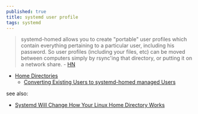 ```yaml
---
published: true
title: systemd user profile
tags: systemd
---
```

> systemd-homed allows you to create "portable" user profiles which contain everything pertaining to a particular user, including his password. So user profiles (including your files, etc) can be moved between computers simply by rsync'ing that directory, or putting it on a network share. - [HN](https://news.ycombinator.com/item?id=32278078)

- [Home Directories](https://systemd.io/HOME_DIRECTORY/)
	- [Converting Existing Users to systemd-homed managed Users](https://systemd.io/CONVERTING_TO_HOMED/)
    
 see also:
 - [Systemd Will Change How Your Linux Home Directory Works](https://www.howtogeek.com/673018/systemd-will-change-how-your-linux-home-directory-works/)